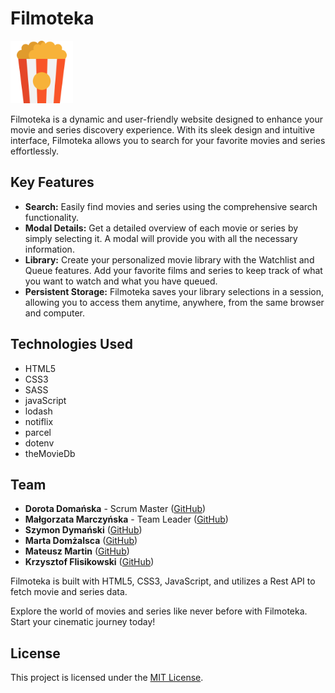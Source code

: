 # Filmoteka


<img src="public/svg/logo.svg" alt="app-icon" width="100" height="100">

Filmoteka is a dynamic and user-friendly website designed to enhance your movie and series discovery experience. With its sleek design and intuitive interface, Filmoteka allows you to search for your favorite movies and series effortlessly.

## Key Features

- **Search:** Easily find movies and series using the comprehensive search functionality.
- **Modal Details:** Get a detailed overview of each movie or series by simply selecting it. A modal will provide you with all the necessary information.
- **Library:** Create your personalized movie library with the Watchlist and Queue features. Add your favorite films and series to keep track of what you want to watch and what you have queued.
- **Persistent Storage:** Filmoteka saves your library selections in a session, allowing you to access them anytime, anywhere, from the same browser and computer.
  
## Technologies Used

- HTML5
- CSS3
- SASS
- javaScript
- lodash
- notiflix
- parcel
- dotenv
- theMovieDb

## Team

- **Dorota Domańska** - Scrum Master ([GitHub](https://github.com/DorotaDomanska))
- **Małgorzata Marczyńska** - Team Leader ([GitHub](https://github.com/MalgorzataMarczynska))
- **Szymon Dymański** ([GitHub](https://github.com/sind83/MellowYellow))
- **Marta Domżalsca** ([GitHub](https://github.com/martadomzalska))
- **Mateusz Martin** ([GitHub](https://github.com/KitsuneAkvma))
- **Krzysztof Flisikowski** ([GitHub](https://github.com/Krzysztoff420))

Filmoteka is built with HTML5, CSS3, JavaScript, and utilizes a Rest API to fetch movie and series data.

Explore the world of movies and series like never before with Filmoteka. Start your cinematic journey today!

## License

This project is licensed under the [MIT License](LICENSE).
